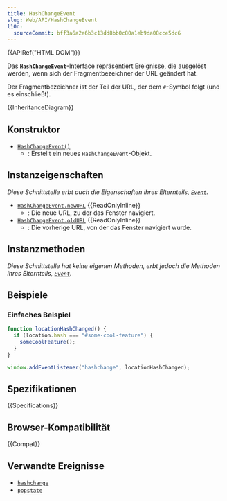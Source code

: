 ```yaml
---
title: HashChangeEvent
slug: Web/API/HashChangeEvent
l10n:
  sourceCommit: bff3a6a2e6b3c13dd8bb0c80a1eb9da08cce5dc6
---
```


{{APIRef("HTML DOM")}}

Das **`HashChangeEvent`**-Interface repräsentiert Ereignisse, die ausgelöst werden, wenn sich der Fragmentbezeichner der URL geändert hat.

Der Fragmentbezeichner ist der Teil der URL, der dem `#`-Symbol folgt (und es einschließt).

{{InheritanceDiagram}}

## Konstruktor

- [`HashChangeEvent()`](/de/docs/Web/API/HashChangeEvent/HashChangeEvent)
  - : Erstellt ein neues `HashChangeEvent`-Objekt.

## Instanzeigenschaften

_Diese Schnittstelle erbt auch die Eigenschaften ihres Elternteils, [`Event`](/de/docs/Web/API/Event)._

- [`HashChangeEvent.newURL`](/de/docs/Web/API/HashChangeEvent/newURL) {{ReadOnlyInline}}
  - : Die neue URL, zu der das Fenster navigiert.
- [`HashChangeEvent.oldURL`](/de/docs/Web/API/HashChangeEvent/oldURL) {{ReadOnlyInline}}
  - : Die vorherige URL, von der das Fenster navigiert wurde.

## Instanzmethoden

_Diese Schnittstelle hat keine eigenen Methoden, erbt jedoch die Methoden ihres Elternteils, [`Event`](/de/docs/Web/API/Event)._

## Beispiele

### Einfaches Beispiel

```js
function locationHashChanged() {
  if (location.hash === "#some-cool-feature") {
    someCoolFeature();
  }
}

window.addEventListener("hashchange", locationHashChanged);
```

## Spezifikationen

{{Specifications}}

## Browser-Kompatibilität

{{Compat}}

## Verwandte Ereignisse

- [`hashchange`](/de/docs/Web/API/Window/hashchange_event)
- [`popstate`](/de/docs/Web/API/Window/popstate_event)
